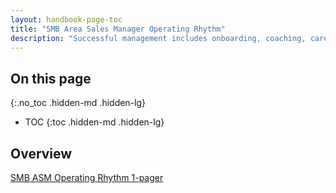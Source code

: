 ```yaml
---
layout: handbook-page-toc
title: "SMB Area Sales Manager Operating Rhythm"
description: "Successful management includes onboarding, coaching, career development and performance management"
---
```


## On this page
{:.no_toc .hidden-md .hidden-lg}

- TOC
{:toc .hidden-md .hidden-lg}

## Overview

[SMB ASM Operating Rhythm 1-pager](https://docs.google.com/spreadsheets/d/1lxvMe9zP_BFK_xhbR6rj0ToT-PQTqH2hAU_UAubDms0/edit#gid=0)
